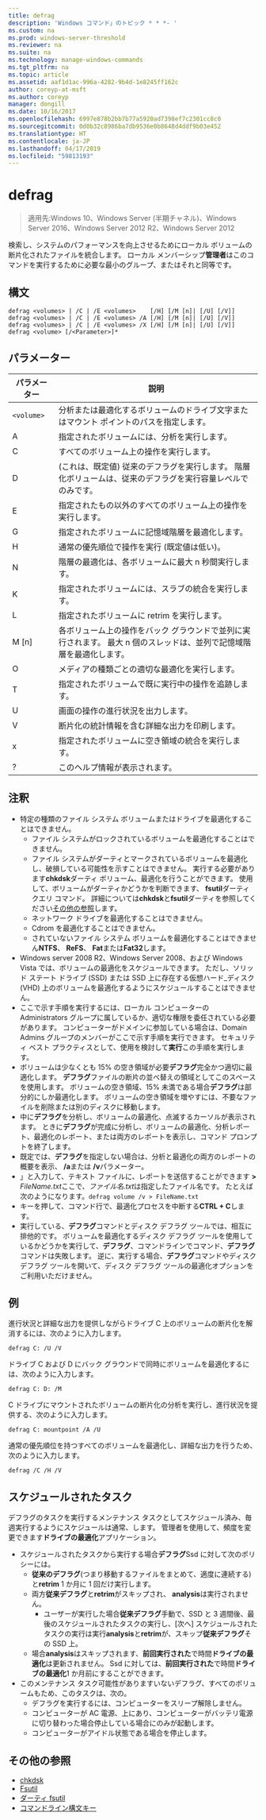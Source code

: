 ```yaml
---
title: defrag
description: 'Windows コマンド」のトピック * * *- '
ms.custom: na
ms.prod: windows-server-threshold
ms.reviewer: na
ms.suite: na
ms.technology: manage-windows-commands
ms.tgt_pltfrm: na
ms.topic: article
ms.assetid: aaf1d1ac-996a-4282-9b4d-1e8245ff162c
author: coreyp-at-msft
ms.author: coreyp
manager: dongill
ms.date: 10/16/2017
ms.openlocfilehash: 6997e878b2bb7b77a5920ad7398ef7c2301cc8c0
ms.sourcegitcommit: 0d0b32c8986ba7db9536e0b8648d4ddf9b03e452
ms.translationtype: HT
ms.contentlocale: ja-JP
ms.lasthandoff: 04/17/2019
ms.locfileid: "59813193"
---
```

# <a name="defrag"></a>defrag

>適用先:Windows 10、Windows Server (半期チャネル)、Windows Server 2016、Windows Server 2012 R2、Windows Server 2012

検索し、システムのパフォーマンスを向上させるためにローカル ボリュームの断片化されたファイルを統合します。
ローカル メンバーシップ**管理者**はこのコマンドを実行するために必要な最小のグループ、またはそれと同等です。

## <a name="syntax"></a>構文
```
defrag <volumes> | /C | /E <volumes>    [/H] [/M [n]| [/U] [/V]]
defrag <volumes> | /C | /E <volumes> /A [/H] [/M [n]| [/U] [/V]]
defrag <volumes> | /C | /E <volumes> /X [/H] [/M [n]| [/U] [/V]]
defrag <volume> [/<Parameter>]*
```
## <a name="parameters"></a>パラメーター
|パラメーター|説明|
|-------|--------|
|`<volume>`|分析または最適化するボリュームのドライブ文字またはマウント ポイントのパスを指定します。|
|A|指定されたボリュームには、分析を実行します。|
|C|すべてのボリューム上の操作を実行します。|
|D|(これは、既定値) 従来のデフラグを実行します。 階層化ボリュームは、従来のデフラグを実行容量レベルでのみです。|
|E|指定されたもの以外のすべてのボリューム上の操作を実行します。|
|G|指定されたボリュームに記憶域階層を最適化します。|
|H|通常の優先順位で操作を実行 (既定値は低い)。|
|N|階層の最適化は、各ボリュームに最大 n 秒間実行します。|
|K|指定されたボリュームには、スラブの統合を実行します。|
|L|指定されたボリュームに retrim を実行します。|
|M [n]|各ボリューム上の操作をバック グラウンドで並列に実行されます。 最大 n 個のスレッドは、並列で記憶域階層を最適化します。|
|O|メディアの種類ごとの適切な最適化を実行します。|
|T|指定されたボリュームで既に実行中の操作を追跡します。|
|U|画面の操作の進行状況を出力します。|
|V|断片化の統計情報を含む詳細な出力を印刷します。|
|x|指定されたボリュームに空き領域の統合を実行します。|
|?|このヘルプ情報が表示されます。|

## <a name="remarks"></a>注釈
-   特定の種類のファイル システム ボリュームまたはドライブを最適化することはできません。
    -   ファイル システムがロックされているボリュームを最適化することはできません。
    -   ファイル システムがダーティとマークされているボリュームを最適化し、破損している可能性を示すことはできません。 実行する必要があります**chkdsk**ダーティ ボリューム、最適化を行うことができます。 使用して、ボリュームがダーティかどうかを判断できます、 **fsutil**ダーティ クエリ コマンド。 詳細については**chkdsk**と**fsutil**ダーティを参照してください[その他の参照](defrag.md#BKMK_additionalRef)します。
    -   ネットワーク ドライブを最適化することはできません。
    -   Cdrom を最適化することはできません。
    -   されていないファイル システム ボリュームを最適化することはできません**NTFS**、 **ReFS**、 **Fat**または**Fat32**します。
-   Windows server 2008 R2、Windows Server 2008、および Windows Vista では、ボリュームの最適化をスケジュールできます。 ただし、ソリッド ステート ドライブ (SSD) または SSD 上に存在する仮想ハード_ディスク (VHD) 上のボリュームを最適化するようにスケジュールすることはできません。
-   ここで示す手順を実行するには、ローカル コンピューターの Administrators グループに属しているか、適切な権限を委任されている必要があります。 コンピューターがドメインに参加している場合は、Domain Admins グループのメンバーがここで示す手順を実行できます。 セキュリティ ベスト プラクティスとして、使用を検討して**実行**この手順を実行します。
-   ボリュームは少なくとも 15% の空き領域が必要**デフラグ**完全かつ適切に最適化します。 **デフラグ**ファイルの断片の並べ替えの領域としてこのスペースを使用します。 ボリュームの空き領域、15% 未満である場合**デフラグ**は部分的にしか最適化します。 ボリュームの空き領域を増やすには、不要なファイルを削除または別のディスクに移動します。
-   中に**デフラグ**を分析し、ボリュームの最適化、点滅するカーソルが表示されます。 ときに**デフラグ**が完成に分析し、ボリュームの最適化、分析レポート、最適化のレポート、または両方のレポートを表示し、コマンド プロンプトを終了します。
-   既定では、**デフラグ**を指定しない場合は、分析と最適化の両方のレポートの概要を表示、 **/a**または **/v**パラメーター。
-   」と入力して、テキスト ファイルに、レポートを送信することができます **>** *FileName.txt*ここで、*ファイル名.txt*は指定したファイル名です。 たとえば次のようになります。`defrag volume /v > FileName.txt`
-   キーを押して、コマンド行で、最適化プロセスを中断する**CTRL + C**します。
-   実行している、**デフラグ**コマンドとディスク デフラグ ツールでは、相互に排他的です。 ボリュームを最適化するディスク デフラグ ツールを使用しているかどうかを実行して、**デフラグ**、コマンドラインでコマンド、**デフラグ**コマンドは失敗します。 逆に、実行する場合、**デフラグ**コマンドやディスク デフラグ ツールを開いて、ディスク デフラグ ツールの最適化オプションをご利用いただけません。

## <a name="BKMK_examples"></a>例
進行状況と詳細な出力を提供しながらドライブ C 上のボリュームの断片化を解消するには、次のように入力します。
```
defrag C: /U /V
```
ドライブ C および D にバック グラウンドで同時にボリュームを最適化するには、次のように入力します。
```
defrag C: D: /M
```
C ドライブにマウントされたボリュームの断片化の分析を実行し、進行状況を提供する、次のように入力します。
```
defrag C: mountpoint /A /U
```
通常の優先順位を持つすべてのボリュームを最適化し、詳細な出力を行うため、次のように入力します。
```
defrag /C /H /V
```

## <a name="BKMK_scheduledTask"></a>スケジュールされたタスク
デフラグのタスクを実行するメンテナンス タスクとしてスケジュール済み、毎週実行するようにスケジュールは通常、します。 管理者を使用して、頻度を変更できます**ドライブの最適化**アプリケーション。
- スケジュールされたタスクから実行する場合**デフラグ**Ssd に対して次のポリシーには。
   - **従来のデフラグ**(つまり移動するファイルをまとめて、適度に連続する) と**retrim** 1 か月に 1 回だけ実行します。
   - 両方**従来デフラグ**と**retrim**がスキップされ、 **analysis**は実行されません。
      - ユーザーが実行した場合**従来デフラグ**手動で、SSD と 3 週間後、最後のスケジュールされたタスクの実行し、[次へ] スケジュールされたタスクの実行は実行**analysis**と**retrim**が、スキップ**従来デフラグ**その SSD 上。
   - 場合**analysis**はスキップされます、**前回実行された**で時間**ドライブの最適化**は更新されません。  Ssd に対しては、**前回実行された**で時間**ドライブの最適化**1 か月前にすることができます。
- このメンテナンス タスク可能性がありますいないデフラグ、すべてのボリュームもため、このタスクは、次の。
   - デフラグを実行するには、コンピューターをスリープ解除しません。
   - コンピューターが AC 電源、上にあり、コンピューターがバッテリ電源に切り替わった場合停止している場合にのみが起動します。
   - コンピューターがアイドル状態である場合を停止します。

## <a name="BKMK_additionalRef"></a>その他の参照
-   [chkdsk](chkdsk.md)
-   [Fsutil](fsutil.md)
-   [ダーティ fsutil](fsutil-dirty.md)
-   [コマンドライン構文キー](command-line-syntax-key.md)
